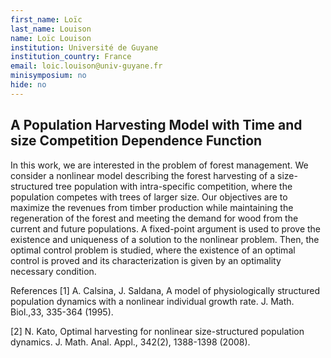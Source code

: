 ```yaml
---
first_name: Loïc
last_name: Louison
name: Loïc Louison
institution: Université de Guyane
institution_country: France
email: loic.louison@univ-guyane.fr
minisymposium: no
hide: no
---
```


## A Population Harvesting Model with Time and size Competition Dependence Function

In this work, we are interested in the problem of forest management. We consider a nonlinear model describing the forest harvesting of a size-structured tree population with intra-specific competition, where the population competes with trees of larger size. Our objectives are to maximize the revenues from timber production while maintaining the regeneration of the forest and meeting the demand for wood from the current and future populations. A fixed-point argument is used to prove the existence and uniqueness of a solution to the nonlinear problem. Then, the optimal control problem is studied, where the existence of an optimal control is proved and its characterization is given by an optimality necessary condition.
 
 References
 [1] A. Calsina, J. Saldana, A model of physiologically structured population dynamics with a nonlinear individual growth rate. J. Math. Biol.,33, 335-364 (1995).
 
 [2] N. Kato, Optimal harvesting for nonlinear size-structured population dynamics. J. Math. Anal. Appl., 342(2), 1388-1398 (2008).


